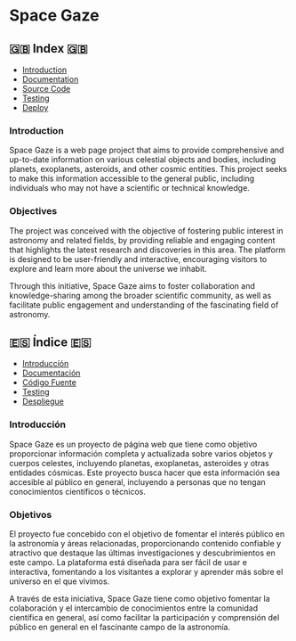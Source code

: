 # Space Gaze 

## 🇬🇧 Index 🇬🇧

- [Introduction](#introduction) 
- [Documentation](./doc/english%20%F0%9F%87%AC%F0%9F%87%A7/)
- [Source Code](./source/README.md)
- [Testing](./testing/README.md)
- [Deploy](./deploy/README.md)

### Introduction

Space Gaze is a web page project that aims to provide comprehensive and up-to-date information on various celestial objects and bodies, including planets, exoplanets, asteroids, and other cosmic entities. This project seeks to make this information accessible to the general public, including individuals who may not have a scientific or technical knowledge.

### Objectives

The project was conceived with the objective of fostering public interest in astronomy and related fields, by providing reliable and engaging content that highlights the latest research and discoveries in this area. The platform is designed to be user-friendly and interactive, encouraging visitors to explore and learn more about the universe we inhabit.

Through this initiative, Space Gaze aims to foster collaboration and knowledge-sharing among the broader scientific community, as well as facilitate public engagement and understanding of the fascinating field of astronomy.

## 🇪🇸 Índice 🇪🇸

- [Introduccíón](#🇪🇸-introducción-🇪🇸)
- [Documentación](./doc/Espa%C3%B1ol%20%F0%9F%87%AA%F0%9F%87%B8/anteproyecto.md)
- [Código Fuente](./source/README.md)
- [Testing](./testing/README.md)
- [Despliegue](./deploy/README.md)

### Introducción

Space Gaze es un proyecto de página web que tiene como objetivo proporcionar información completa y actualizada sobre varios objetos y cuerpos celestes, incluyendo planetas, exoplanetas, asteroides y otras entidades cósmicas. Este proyecto busca hacer que esta información sea accesible al público en general, incluyendo a personas que no tengan conocimientos científicos o técnicos. 

### Objetivos

El proyecto fue concebido con el objetivo de fomentar el interés público en la astronomía y áreas relacionadas, proporcionando contenido confiable y atractivo que destaque las últimas investigaciones y descubrimientos en este campo. La plataforma está diseñada para ser fácil de usar e interactiva, fomentando a los visitantes a explorar y aprender más sobre el universo en el que vivimos.

A través de esta iniciativa, Space Gaze tiene como objetivo fomentar la colaboración y el intercambio de conocimientos entre la comunidad científica en general, así como facilitar la participación y comprensión del público en general en el fascinante campo de la astronomía.

